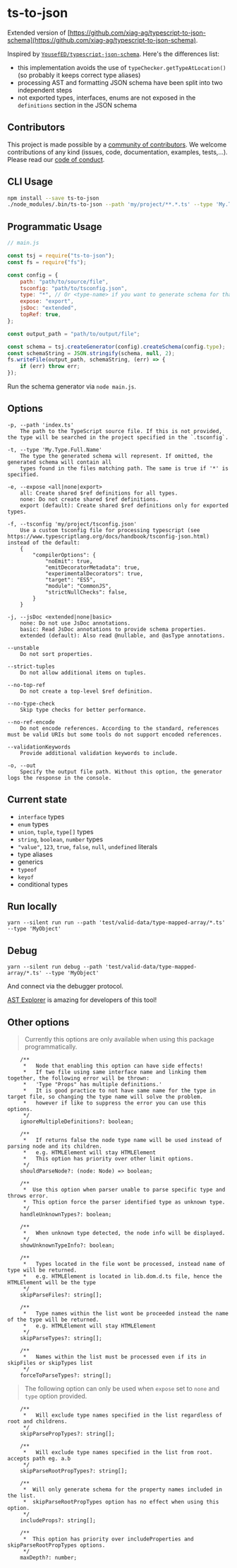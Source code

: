 # ts-to-json

Extended version of [https://github.com/xiag-ag/typescript-to-json-schema](https://github.com/xiag-ag/typescript-to-json-schema).

Inspired by [`YousefED/typescript-json-schema`](https://github.com/YousefED/typescript-json-schema). Here's the differences list:

-   this implementation avoids the use of `typeChecker.getTypeAtLocation()` (so probably it keeps correct type aliases)
-   processing AST and formatting JSON schema have been split into two independent steps
-   not exported types, interfaces, enums are not exposed in the `definitions` section in the JSON schema

## Contributors

This project is made possible by a [community of contributors](https://github.com/vega/ts-json-schema-generator/graphs/contributors). We welcome contributions of any kind (issues, code, documentation, examples, tests,...). Please read our [code of conduct](https://github.com/vega/vega/blob/master/CODE_OF_CONDUCT.md).

## CLI Usage

```bash
npm install --save ts-to-json
./node_modules/.bin/ts-to-json --path 'my/project/**.*.ts' --type 'My.Type.Full.Name'
```

## Programmatic Usage

```js
// main.js

const tsj = require("ts-to-json");
const fs = require("fs");

const config = {
    path: "path/to/source/file",
    tsconfig: "path/to/tsconfig.json",
    type: "*", // Or <type-name> if you want to generate schema for that one type only
    expose: "export",
    jsDoc: "extended",
    topRef: true,
};

const output_path = "path/to/output/file";

const schema = tsj.createGenerator(config).createSchema(config.type);
const schemaString = JSON.stringify(schema, null, 2);
fs.writeFile(output_path, schemaString, (err) => {
    if (err) throw err;
});
```

Run the schema generator via `node main.js`.

## Options

```
-p, --path 'index.ts'
    The path to the TypeScript source file. If this is not provided, the type will be searched in the project specified in the `.tsconfig`.

-t, --type 'My.Type.Full.Name'
    The type the generated schema will represent. If omitted, the generated schema will contain all
    types found in the files matching path. The same is true if '*' is specified.

-e, --expose <all|none|export>
    all: Create shared $ref definitions for all types.
    none: Do not create shared $ref definitions.
    export (default): Create shared $ref definitions only for exported types.

-f, --tsconfig 'my/project/tsconfig.json'
    Use a custom tsconfig file for processing typescript (see https://www.typescriptlang.org/docs/handbook/tsconfig-json.html) instead of the default:
    {
        "compilerOptions": {
            "noEmit": true,
            "emitDecoratorMetadata": true,
            "experimentalDecorators": true,
            "target": "ES5",
            "module": "CommonJS",
            "strictNullChecks": false,
        }
    }

-j, --jsDoc <extended|none|basic>
    none: Do not use JsDoc annotations.
    basic: Read JsDoc annotations to provide schema properties.
    extended (default): Also read @nullable, and @asType annotations.

--unstable
    Do not sort properties.

--strict-tuples
    Do not allow additional items on tuples.

--no-top-ref
    Do not create a top-level $ref definition.

--no-type-check
    Skip type checks for better performance.

--no-ref-encode
    Do not encode references. According to the standard, references must be valid URIs but some tools do not support encoded references.

--validationKeywords
    Provide additional validation keywords to include.

-o, --out
    Specify the output file path. Without this option, the generator logs the response in the console.
```

## Current state

-   `interface` types
-   `enum` types
-   `union`, `tuple`, `type[]` types
-   `string`, `boolean`, `number` types
-   `"value"`, `123`, `true`, `false`, `null`, `undefined` literals
-   type aliases
-   generics
-   `typeof`
-   `keyof`
-   conditional types

## Run locally

`yarn --silent run run --path 'test/valid-data/type-mapped-array/*.ts' --type 'MyObject'`

## Debug

`yarn --silent run debug --path 'test/valid-data/type-mapped-array/*.ts' --type 'MyObject'`

And connect via the debugger protocol.

[AST Explorer](https://astexplorer.net/) is amazing for developers of this tool!

## Other options

> Currently this options are only available when using this package programmatically.

```
    /**
     *   Node that enabling this option can have side effects!
     *   If two file using same interface name and linking them together, the following error will be thrown:
     *   'Type "Props" has multiple definitions.'
     *   It is good practice to not have same name for the type in target file, so changing the type name will solve the problem.
     *   however if like to suppress the error you can use this options.
     */
    ignoreMultipleDefinitions?: boolean;

    /**
     *   If returns false the node type name will be used instead of parsing node and its children.
     *   e.g. HTMLElement will stay HTMLElement
     *   This option has priority over other limit options.
     */
    shouldParseNode?: (node: Node) => boolean;

    /**
     *  Use this option when parser unable to parse specific type and throws error.
     *  This option force the parser identified type as unknown type.
     */
    handleUnknownTypes?: boolean;

    /**
     *   When unknown type detected, the node info will be displayed.
     */
    showUnknownTypeInfo?: boolean;

    /**
     *   Types located in the file wont be processed, instead name of type will be returned.
     *   e.g. HTMLElement is located in lib.dom.d.ts file, hence the HTMLElement will be the type
     */
    skipParseFiles?: string[];

    /**
     *   Type names within the list wont be proceeded instead the name of the type will be returned.
     *   e.g. HTMLElement will stay HTMLElement
     */
    skipParseTypes?: string[];

    /**
     *   Names within the list must be processed even if its in skipFiles or skipTypes list
     */
    forceToParseTypes?: string[];

```

> The following option can only be used when `expose` set to `none` and `type` option provided.

```
    /**
     *   Will exclude type names specified in the list regardless of root and childrens.
     */
    skipParsePropTypes?: string[];

    /**
     *   Will exclude type names specified in the list from root. accepts path eg. a.b
     */
    skipParseRootPropTypes?: string[];

    /**
     *  Will only generate schema for the property names included in the list.
     *  skipParseRootPropTypes option has no effect when using this option.
     */
    includeProps?: string[];

    /**
     *  This option has priority over includeProperties and skipParseRootPropTypes options.
     */
    maxDepth?: number;

```
